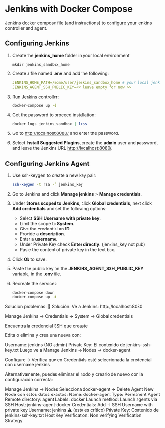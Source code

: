 # Jenkins with Docker Compose

Jenkins docker compose file (and instructions) to configure your jenkins controller and agent.

## Configuring Jenkins

1. Create the **jenkins_home** folder in your local environment

   ```
   mkdir jenkins_sandbox_home
   ```

2. Create a file named **.env** and add the following:

   ```yml
   JENKINS_HOME_PATH=/home/user/jenkins_sandbox_home # your local jenkins_home path.
   JENKINS_AGENT_SSH_PUBLIC_KEY=<< leave empty for now >>
   ```

3. Run Jenkins controller:

   ```bash
   docker-compose up -d
   ```

4. Get the password to proceed installation:

   ```bash
   docker logs jenkins_sandbox | less
   ```

5. Go to <http://localhost:8080/> and enter the password.

6. Select **Install Suggested Plugins**, create the **admin** user and password, and leave the Jenkins URL <http://localhost:8080/>.

## Configuring Jenkins Agent

1. Use ssh-keygen to create a new key pair:

   ```bash
   ssh-keygen -t rsa -f jenkins_key
   ```

2. Go to Jenkins and click **Manage jenkins** > **Manage credentials**.

3. Under **Stores scoped to Jenkins**, click **Global credentials**, next click **Add credentials** and set the following options:

   - Select **SSH Username with private key**.
   - Limit the scope to **System**.
   - Give the credential an **ID**.
   - Provide a **description**.
   - Enter a **username**.
   - Under Private Key check **Enter directly**. (jenkins_key not pub)
   - Paste the content of private key in the text box.

4. Click **Ok** to save.

5. Paste the public key on the **JENKINS_AGENT_SSH_PUBLIC_KEY** variable, in the **.env** file.

6. Recreate the services:

   ```bash
   docker-compose down
   docker-compose up -d
   ```
Solucion problemas:
🔧 Solución:
Ve a Jenkins: http://localhost:8080

Manage Jenkins → Credentials → System → Global credentials

Encuentra la credencial SSH que creaste

Edita o elimina y crea una nueva con:

Username: jenkins (NO admin)
Private Key: El contenido de jenkins-ssh-key.txt
Luego ve a Manage Jenkins → Nodes → docker-agent

Configure → Verifica que en Credentials esté seleccionada la credencial con username jenkins

Alternativamente, puedes eliminar el nodo y crearlo de nuevo con la configuración correcta:

Manage Jenkins → Nodes
Selecciona docker-agent → Delete Agent
New Node con estos datos exactos:
Name: docker-agent
Type: Permanent Agent
Remote directory: agent
Labels: docker
Launch method: Launch agents via SSH
Host: jenkins-agent-docker
Credentials: Add → SSH Username with private key
Username: jenkins ⚠️ (esto es crítico)
Private Key: Contenido de jenkins-ssh-key.txt
Host Key Verification: Non verifying Verification Strategy